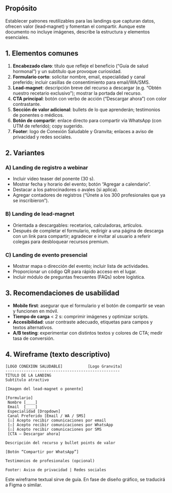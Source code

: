 ## Propósito
Establecer patrones reutilizables para las landings que capturan datos, ofrecen valor (lead‑magnet) y fomentan el compartir. Aunque este documento no incluye imágenes, describe la estructura y elementos esenciales.

## 1. Elementos comunes
1. **Encabezado claro**: título que refleje el beneficio (“Guía de salud hormonal”) y un subtítulo que provoque curiosidad.  
2. **Formulario corto**: solicitar nombre, email, especialidad y canal preferido; incluir casillas de consentimiento para email/WA/SMS.  
3. **Lead‑magnet**: descripción breve del recurso a descargar (e.g. “Obtén nuestro recetario exclusivo”); mostrar la portada del recurso.  
4. **CTA principal**: botón con verbo de acción (“Descargar ahora”) con color contrastante.  
5. **Sección de valor adicional**: bullets de lo que aprenderán; testimonios de ponentes o médicos.  
6. **Botón de compartir**: enlace directo para compartir vía WhatsApp (con UTM de referido); copy sugerido.  
7. **Footer**: logo de Conexión Saludable y Granvita; enlaces a aviso de privacidad y redes sociales.

## 2. Variantes
### A) Landing de registro a webinar
- Incluir video teaser del ponente (30 s).  
- Mostrar fecha y horario del evento; botón “Agregar a calendario”.  
- Destacar a los patrocinadores o avales (si aplica).  
- Agregar contadores de registros (“Únete a los 300 profesionales que ya se inscribieron”).

### B) Landing de lead‑magnet
- Orientada a descargables: recetarios, calculadoras, artículos.  
- Después de completar el formulario, redirigir a una página de descarga con un link para compartir; agradecer e invitar al usuario a referir colegas para desbloquear recursos premium.  

### C) Landing de evento presencial
- Mostrar mapa o dirección del evento; incluir lista de actividades.  
- Proporcionar un código QR para rápido acceso en el lugar.  
- Incluir módulo de preguntas frecuentes (FAQs) sobre logística.

## 3. Recomendaciones de usabilidad
- **Mobile first**: asegurar que el formulario y el botón de compartir se vean y funcionen en móvil.  
- **Tiempo de carga** < 2 s: comprimir imágenes y optimizar scripts.  
- **Accesibilidad**: usar contraste adecuado, etiquetas para campos y textos alternativos.  
- **A/B testing**: experimentar con distintos textos y colores de CTA; medir tasa de conversión.

## 4. Wireframe (texto descriptivo)
```
[LOGO CONEXIÓN SALUDABLE]           [Logo Granvita]
--------------------------------------------------
TÍTULO DE LA LANDING
Subtítulo atractivo

[Imagen del lead‑magnet o ponente]

[Formulario]
 Nombre [____]
 Email  [____]
 Especialidad [Dropdown]
 Canal Preferido [Email / WA / SMS]
 [☐] Acepto recibir comunicaciones por email
 [☐] Acepto recibir comunicaciones por WhatsApp
 [☐] Acepto recibir comunicaciones por SMS
 [CTA – Descargar ahora]

Descripción del recurso y bullet points de valor

[Botón “Compartir por WhatsApp”]

Testimonios de profesionales (opcional)

Footer: Aviso de privacidad | Redes sociales
```

Este wireframe textual sirve de guía. En fase de diseño gráfico, se traducirá a Figma o similar.
